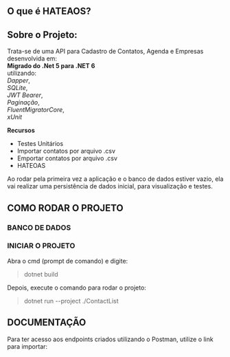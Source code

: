 ## O que é HATEAOS?

## Sobre o Projeto:
Trata-se de uma API para Cadastro de Contatos, Agenda e Empresas desenvolvida em:<br>
**Migrado do .Net 5 para .NET 6**<br>
utilizando:<br> 
*Dapper*,<br>
*SQLite*,<br>
*JWT Bearer*,<br>
*Paginação*,<br>
*FluentMigratorCore*,<br>
*xUnit*<br>

**Recursos**

* Testes Unitários
* Importar contatos por arquivo .csv
* Emportar contatos por arquivo .csv
* HATEOAS

Ao rodar pela primeira vez a aplicação e o banco de dados estiver vazio, ela vai realizar uma persistência de dados inicial, para visualização e testes.

## COMO RODAR O PROJETO
### BANCO DE DADOS

### INICIAR O PROJETO
Abra o cmd (prompt de comando) e digite:
>dotnet build

>
Depois, execute o comando para rodar o projeto:
>dotnet run --project ./ContactList

## DOCUMENTAÇÃO

Para ter acesso aos endpoints criados utilizando o Postman, utilize o link para importar:

